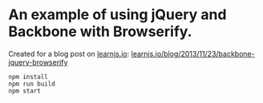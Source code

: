 # An example of using jQuery and Backbone with Browserify.

Created for a blog post on [learnjs.io](http://learnjs.io):
[learnjs.io/blog/2013/11/23/backbone-jquery-browserify](http://learnjs.io/blog/2013/11/23/backbone-jquery-browserify/)

    npm install
    npm run build
    npm start
